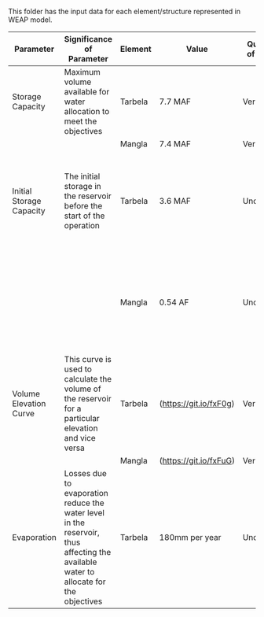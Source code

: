 This folder has the input data for each element/structure represented in WEAP model.

Parameter | Significance of Parameter | Element | Value | Quality of Data | Required Data|
--- | --- | --- | --- | --- | ---|
Storage Capacity | Maximum volume available for water allocation to meet the objectives | Tarbela | 7.7 MAF | Verified | As it is
| | | Mangla | 7.4 MAF | Verified | As it is
Initial Storage Capacity | The initial storage in the reservoir before the start of the operation | Tarbela | 3.6 MAF | Uncertain | Detailed Time series data is required which is missing in the WEAP model
| | | Mangla | 0.54 AF | Uncertain | Detailed Time series data is required which is missing in the WEAP model
Volume Elevation Curve | This curve is used to calculate the volume of the reservoir for a particular elevation and vice versa | Tarbela |(https://git.io/fxF0g) | Verified | As it is |
| | | Mangla | (https://git.io/fxFuG) | Verified | As it is |
Evaporation | Losses due to evaporation reduce the water level in the reservoir, thus affecting the available water to allocate for the objectives | Tarbela | 180mm per year| Uncertain | Detailed Time series data is required which is missing in the WEAP model|
